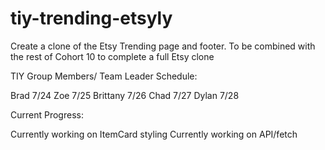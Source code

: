 # tiy-trending-etsyly
Create a clone of the Etsy Trending page and footer.  To be combined with the rest of Cohort 10 to complete a full Etsy clone

TIY Group Members/ Team Leader Schedule:

Brad 7/24
Zoe 7/25
Brittany 7/26
Chad 7/27
Dylan 7/28

Current Progress:

Currently working on ItemCard styling
Currently working on API/fetch

